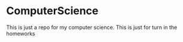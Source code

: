 # ComputerScience
This is just a repo for my computer science.
This is just for turn in the homeworks
